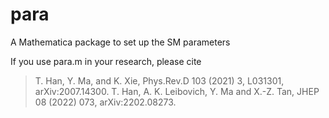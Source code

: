 # para
A Mathematica package to set up the SM parameters

If you use para.m in your research, please cite

>T. Han, Y. Ma, and K. Xie, Phys.Rev.D 103 (2021) 3, L031301, arXiv:2007.14300.
>T. Han, A. K. Leibovich, Y. Ma and X.-Z. Tan, JHEP 08 (2022) 073, arXiv:2202.08273.
